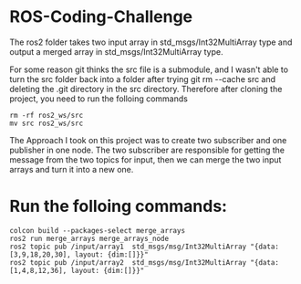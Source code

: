 # ROS-Coding-Challenge
The ros2 folder takes two input array in std_msgs/Int32MultiArray type and output a merged array in std_msgs/Int32MultiArray type. 

For some reason git thinks the src file is a submodule, and I wasn't able to turn the src folder back into a folder after trying git rm --cache src and deleting the .git directory in the src directory. Therefore after cloning the project, you need to run the folloing commands

	rm -rf ros2_ws/src
	mv src ros2_ws/src

The Approach I took on this project was to create two subscriber and one publisher in one node. The two subscriber are responsible for getting the message from the two topics for input, then we can merge the two input arrays and turn it into a new one. 
# Run the folloing commands:
	colcon build --packages-select merge_arrays
	ros2 run merge_arrays merge_arrays_node
	ros2 topic pub /input/array1  std_msgs/msg/Int32MultiArray "{data: [3,9,18,20,30], layout: {dim:[]}}"
	ros2 topic pub /input/array2  std_msgs/msg/Int32MultiArray "{data: [1,4,8,12,36], layout: {dim:[]}}"
	
